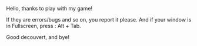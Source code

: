 Hello, thanks to play with my game!

If they are errors/bugs and so on, you report it please.
And if your window is in Fullscreen, press : Alt + Tab.

Good decouvert, and bye!
